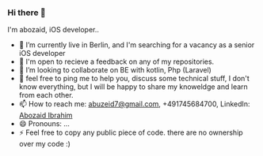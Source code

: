 ### Hi there 👋



I'm abozaid, iOS developer..


- 🔭 I’m currently live in Berlin, and I'm searching for a vacancy as a senior iOS developer
- 🌱 I'm open to recieve a feedback on any of my repositories.
- 👯 I’m looking to collaborate on BE with kotlin, Php (Laravel)
- 💬 feel free to ping me to help you, discuss some technical stuff, I don't know everything,
but I will be happy to share my knoweldge and learn from each other.
- 📫 How to reach me: abuzeid7@gmail.com, +491745684700,
     LinkedIn:<div class="LI-profile-badge"  data-version="v1" data-size="medium" data-locale="en_US" data-type="horizontal" data-theme="dark" data-vanity="abuzeid-ibrahim"><a class="LI-simple-link" href='https://de.linkedin.com/in/abuzeid-ibrahim?trk=profile-badge'>Abozaid Ibrahim</a></div>
- 😄 Pronouns: ...
- ⚡ Feel free to copy any public piece of code. there are no ownership over my code :)



